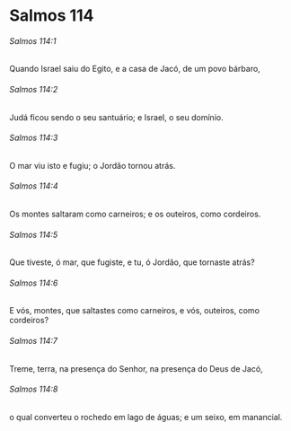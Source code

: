 # Salmos 114

###### Salmos 114:1

Quando Israel saiu do Egito, e a casa de Jacó, de um povo bárbaro,

###### Salmos 114:2

Judá ficou sendo o seu santuário; e Israel, o seu domínio.

###### Salmos 114:3

O mar viu isto e fugiu; o Jordão tornou atrás.

###### Salmos 114:4

Os montes saltaram como carneiros; e os outeiros, como cordeiros.

###### Salmos 114:5

Que tiveste, ó mar, que fugiste, e tu, ó Jordão, que tornaste atrás?

###### Salmos 114:6

E vós, montes, que saltastes como carneiros, e vós, outeiros, como cordeiros?

###### Salmos 114:7

Treme, terra, na presença do Senhor, na presença do Deus de Jacó,

###### Salmos 114:8

o qual converteu o rochedo em lago de águas; e um seixo, em manancial.

